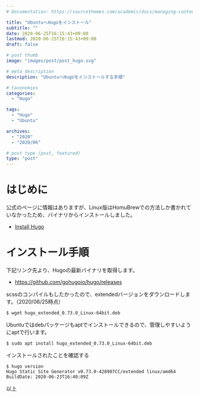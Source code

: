 ```yaml
---
# Documentation: https://sourcethemes.com/academic/docs/managing-content/

title: "UbuntuへHugoをインストール"
subtitle: ""
date: 2020-06-25T16:15:43+09:00
lastmod: 2020-06-25T16:15:43+09:00
draft: false

# post thumb
image: "images/post/post_hugo.svg"

# meta description
description: "UbuntuへHugoをインストールする手順"

# taxonomies
categories: 
  - "Hugo"

tags:
  - "Hugo"
  - "Ubuntu"

archives:
  - "2020"
  - "2020/06"

# post type (post, featured)
type: "post"
---
```


# はじめに

公式のページに情報はありますが、Linux版はHomuBrewでの方法しか書かれていなかったため、バイナリからインストールしました。

- [Install Hugo](https://gohugo.io/getting-started/installing/)

# インストール手順

下記リンク先より、Hugoの最新バイナリを取得します。

- https://github.com/gohugoio/hugo/releases

scssのコンパイルもしたかったので、extendedバージョンをダウンロードします。（2020/06/25時点）

```
$ wget hugo_extended_0.73.0_Linux-64bit.deb
```

Ubuntuではdebパッケージもaptでインストールできるので、管理しやすいようにaptで行います。

```
$ sudo apt install hugo_extended_0.73.0_Linux-64bit.deb
```

インストールされたことを確認する

```
$ hugo version
Hugo Static Site Generator v0.73.0-428907CC/extended linux/amd64 BuildDate: 2020-06-23T16:40:09Z
```

以上
